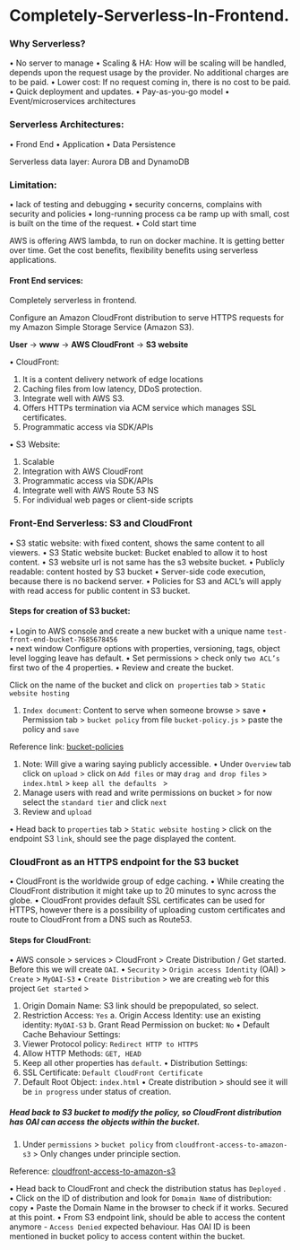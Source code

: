 # Completely-Serverless-In-Frontend.

### Why Serverless?
•	No server to manage
•	Scaling & HA: How will be scaling will be handled, depends upon the request usage by the provider. No additional charges are to be paid.
•	Lower cost: If no request coming in, there is no cost to be paid.
•	Quick deployment and updates.
•	Pay-as-you-go model
•	Event/microservices architectures

### Serverless Architectures:

•	Frond End
•	Application
•	Data Persistence

Serverless data layer: Aurora DB and DynamoDB

### Limitation:
•	lack of testing and debugging
•	security concerns, complains with security and policies
•	long-running process ca be ramp up with small, cost is built on the time of the request.
•	Cold start time


AWS is offering AWS lambda, to run on docker machine. It is getting better over time.
Get the cost benefits, flexibility benefits using serverless applications.


#### Front End services:

Completely serverless in frontend.

Configure an Amazon CloudFront distribution to serve HTTPS requests for my Amazon Simple Storage Service (Amazon S3).

**User** &rarr; **www** &rarr; **AWS CloudFront** &rarr; **S3 website**

•	CloudFront: 
1.	It is a content delivery network of edge locations
2.	Caching files from low latency, DDoS protection.
3.	Integrate well with AWS S3.
4.	Offers HTTPs termination via ACM service which manages SSL certificates.
5.	Programmatic access via SDK/APIs

•	S3 Website:
1.	Scalable
2.	Integration with AWS CloudFront
3.	Programmatic access via SDK/APIs
4.	Integrate well with AWS Route 53 NS
5.	For individual web pages or client-side scripts

### Front-End Serverless: S3 and CloudFront

•	S3 static website: with fixed content, shows the same content to all viewers.
•	S3 Static website bucket: Bucket enabled to allow it to host content.
•	S3 website url is not same has the s3 website bucket.
•	Publicly readable: content hosted by S3 bucket
•	Server-side code execution, because there is no backend server.
•	Policies for S3 and ACL’s will apply with read access for public content in S3 bucket.

#### Steps for creation of S3 bucket:

•	Login to AWS console and create a new bucket with a unique name `test-front-end-bucket-7685678456`  
•	next window Configure options with properties, versioning, tags, object level logging leave has default.
•	Set permissions > check only `two ACL’s` first two of the 4 properties.
•	Review and create the bucket.

Click on the name of the bucket and click on` properties` tab > `Static website hosting`  
1.	`Index document`: Content to serve when someone browse > save
•	Permission tab > `bucket policy` from file `bucket-policy.js` > paste the policy and `save`

Reference link: [bucket-policies](https://docs.aws.amazon.com/AmazonS3/latest/dev/example-bucket-policies.html) 


1.	Note: Will give a waring saying publicly accessible.
•	Under `Overview` tab click on `upload` > click on `Add files`  or may `drag and drop files` >  `index.html`  >  `keep all the defaults ` > 
1.	 Manage users with read and write permissions on bucket > for now select the `standard tier` and click `next`
2.	Review and `upload` 

•	Head back to `properties` tab > `Static website hosting` > click on the endpoint S3 `link`, should see the page displayed the content.

### CloudFront as an HTTPS endpoint for the S3 bucket

•	CloudFront is the worldwide group of edge caching.
•	While creating the CloudFront distribution it might take up to 20 minutes to sync across the globe.
•	CloudFront provides default SSL certificates can be used for HTTPS, however there is a possibility of uploading custom certificates and route to CloudFront from a DNS such as Route53.

#### Steps for CloudFront:

•	AWS console > services > CloudFront > Create Distribution / Get started. Before this we will create `OAI`.
•	`Security`  > `Origin access Identity` (OAI) > `Create` > `MyOAI-S3`
•	`Create Distribution` > we are creating `web` for this project `Get started` > 
1.	Origin Domain Name: S3 link should be prepopulated, so select.
2.	Restriction Access: `Yes`
a.	Origin Access Identity: use an existing identity: `MyOAI-S3`
b.	Grant Read Permission on bucket: `No`
•	Default Cache Behaviour Settings:
1.	Viewer Protocol policy: `Redirect HTTP to HTTPS`
2.	Allow HTTP Methods: `GET, HEAD`
3.	Keep all other properties has `default`.
•	Distribution Settings:
1.	SSL Certificate: `Default CloudFront Certificate`
2.	Default Root Object: `index.html`
•	Create distribution > should see it will be `in progress` under status of creation.

##### Head back to S3 bucket to modify the policy, so CloudFront distribution has OAI can access the objects within the bucket.

1.	Under `permissions` > `bucket policy` from `cloudfront-access-to-amazon-s3` > 
Only changes under principle section.

Reference: [cloudfront-access-to-amazon-s3](https://aws.amazon.com/premiumsupport/knowledge-center/cloudfront-access-to-amazon-s3/) 

•	Head back to CloudFront and check the distribution status has `Deployed` .
•	Click on the ID of distribution and look for `Domain Name` of distribution: copy
•	Paste the Domain Name in the browser to check if it works. Secured at this point.
•	From S3 endpoint link, should be able to access the content anymore - `Access Denied` expected behaviour. Has OAI ID is been mentioned in bucket policy to access content within the bucket.
